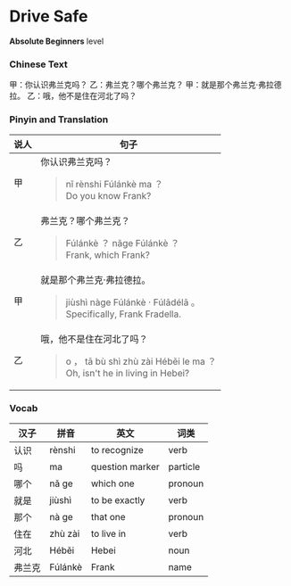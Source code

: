 # Drive Safe
**Absolute Beginners** level
### Chinese Text
甲：你认识弗兰克吗？
乙：弗兰克？哪个弗兰克？
甲：就是那个弗兰克·弗拉德拉。
乙：哦，他不是住在河北了吗？

### Pinyin and Translation
|说人|句子|
|----|----|
|甲|你认识弗兰克吗？<blockquote>nǐ rènshi Fúlánkè ma ？<br />Do you know Frank?</blockquote>|
|乙|弗兰克？哪个弗兰克？<blockquote>Fúlánkè ？ nǎge Fúlánkè ？<br />Frank, which Frank?</blockquote>|
|甲|就是那个弗兰克·弗拉德拉。<blockquote>jiùshì nàge Fúlánkè · Fúlādélā 。<br />Specifically, Frank Fradella.</blockquote>|
|乙|哦，他不是住在河北了吗？<blockquote>o ， tā bù shì zhù zài Héběi le ma ？<br />Oh, isn't he in living in Hebei?</blockquote>|
### Vocab
|汉子|拼音|英文|词类|
|----|----|----|----|
|认识|rènshi|to recognize|verb|
|吗|ma|question marker|particle|
|哪个|nǎ ge|which one|pronoun|
|就是|jiùshì|to be exactly|verb|
|那个|nà ge|that one|pronoun|
|住在|zhù zài|to live in|verb|
|河北|Héběi|Hebei|noun|
|弗兰克|Fúlánkè|Frank|name|